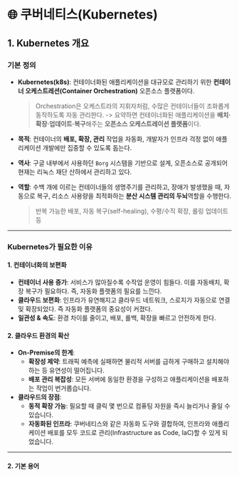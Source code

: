 # 🌐 쿠버네티스(Kubernetes)

## 1. Kubernetes 개요

### 기본 정의

- **Kubernetes(k8s)**: 컨테이너화된 애플리케이션을 대규모로 관리하기 위한 **컨테이너 오케스트레션(Container Orchestration)** 오픈소스 플랫폼이다.

  > Orchestration은 오케스트라의 지휘자처럼, 수많은 컨테이너들이 조화롭게 동작하도록 자동 관리한다.
  > -> 요약하면 컨테이너화된 애플리케이션을 **배치·확장·업데이트·복구**해주는 **오픈소스 오케스트레이션 플랫폼**이다.

- **목적**: 컨테이너의 **배포, 확장, 관리** 작업을 자동화, 개발자가 인프라 걱정 없이 애플리케이션 개발에만 집중할 수 있도록 돕는다.
- **역사**: 구글 내부에서 사용하던 `Borg` 시스템을 기반으로 설계, 오픈소스로 공개되어 현재는 리눅스 재단 산하에서 관리하고 있다.
- **역할**: 수백 개에 이르는 컨테이너들의 생명주기를 관리하고, 장애가 발생했을 때, 자동으로 복구, 리소스 사용량을 최적화하는 **분산 시스템 관리의 두뇌**역할을 수행한다.
  > 반복 가능한 배포, 자동 복구(self-healing), 수평/수직 확장, 롤링 업데이트 등

---

### Kubernetes가 필요한 이유

#### 1. 컨테이너화의 보편화

- **컨테이너 사용 증가**: 서비스가 많아질수록 수작업 운영이 힘들다. 이를 자동배치, 확장 복구가 필요하다. 즉, 자동화 플랫폼의 필요를 느낀다.
- **클라우드 보편화**: 인프라가 유연해지고 클라우드 네트워크, 스로지가 자동으로 연결 및 확장되었다. 즉 자동화 플랫폼의 중요성이 커졌다.
- **일관성 & 속도**: 환경 차이를 줄이고, 배포, 롤백, 확장을 빠르고 안전하게 한다.

#### 2. 클라우드 환경의 확산

- **On-Premise의 한계**:
  - **확장성 제약**: 트래픽 예측에 실패하면 물리적 서버를 급하게 구매하고 설치해야 하는 등 유연성이 떨어집니다.
  - **배포 관리 복잡성**: 모든 서버에 동일한 환경을 구성하고 애플리케이션을 배포하는 작업이 번거롭습니다.
- **클라우드의 장점**:
  - **동적 확장 가능**: 필요할 때 클릭 몇 번으로 컴퓨팅 자원을 즉시 늘리거나 줄일 수 있습니다.
  - **자동화된 인프라**: 쿠버네티스와 같은 자동화 도구와 결합하여, 인프라와 애플리케이션 배포를 모두 코드로 관리(Infrastructure as Code, IaC)할 수 있게 되었습니다.

---

#### 2. 기본 용어
